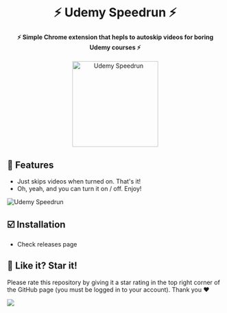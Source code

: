 <h1 align="center">
    ⚡️ Udemy Speedrun ⚡️
</h1>

<h4 align="center">
    ⚡️ Simple Chrome extension that hepls to autoskip videos for boring Udemy courses ⚡️
</h4>

<p align="center">
	<img src="https://i.ibb.co/vDr07Dh/logo.png" alt="Udemy Speedrun" width="200px"/>
</p>

## 💫 **Features**

- Just skips videos when turned on. That's it!
- Oh, yeah, and you can turn it on / off. Enjoy!

<img src="https://i.ibb.co/hCrYVTv/2024-10-15-224454854.png" alt="Udemy Speedrun"/>

## ☑️ **Installation**

- Check releases page

## 🎉 **Like it? Star it!**

Please rate this repository by giving it a star rating in the top right corner of the GitHub page (you must be logged in to your account). Thank you ❤️

![](https://i.ibb.co/x3hFFvf/2022-08-18-132617815.png)